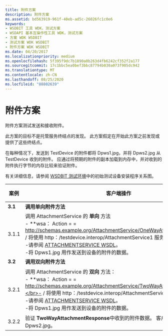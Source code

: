 ```yaml
---
title: 附件方案
description: 附件方案
ms.assetid: bd563919-961f-40eb-ad5c-26026fc1c0e6
keywords:
- WSDBIT 工具 WDK，测试方案
- WSDAPI 基本互操作性工具 WDK，测试方案
- 方案 WDK WSDBIT
- 测试方案 WDK WSDBIT
- 附件方案 WDK WSDBIT
ms.date: 04/20/2017
ms.localizationpriority: medium
ms.openlocfilehash: 5f395f9dc7b1890a0b263d4fb6242cf352f2a177
ms.sourcegitcommit: 17c1bbc5ea0bef3bbc87794b030a073f905dc942
ms.translationtype: MT
ms.contentlocale: zh-CN
ms.lasthandoff: 08/25/2020
ms.locfileid: "88802639"
---
```

# <a name="attachments-scenarios"></a>附件方案

附件方案测试发送和接收附件。

此方案的目标不是托管服务终结点的发现。 此方案假定在开始此方案之前发现或提供了这些终结点。

在每种情况下，发送到 TestDevice 的附件都将 Dpws1.jpg，并将 Dpws2.jpg 从 TestDevice 收到的附件。 应通过将预期的附件的副本加载到内存中，并对收到的附件执行字节的内存比较来验证附件。

有关详细信息，请参阅 [WSDBIT 测试环境](wsdbit-testing-environment.md)中的初始测试设备安装程序关系图。

|案例|客户端操作|服务器操作|通过失败的条件|
|----|----|----|----|
|**3.1**|**调用单向附件方法**| | |
|3.1.1|调用 AttachmentService 的 **单向** 方法</br>- **wsa： Action = = http://schemas.example.org/AttachmentService/OneWayAttachment**</br>- \/ 将使用 http：/testdevice.interop/AttachmentService1 服务。</br>-请参阅 [ATTACHMENTSERVICE WSDL](attachmentservice-wsdl.md)。</br>-将 Dpws1.jpg 用作发送到设备的附件的数据。|验证附件数据。|服务器会正确验证附件数据。 服务器接收 Dpws1.jpg。|
|**3.2**|**调用双向附件方法**| | |
|3.2.1|调用 AttachmentService 的 **双向** 方法：</br>- **wsa： Action = = http://schemas.example.org/AttachmentService/TwoWayAttachmentRequest**</br>- \/ 将使用 http：/testdevice.interop/AttachmentService1 服务。</br>-请参阅 [ATTACHMENTSERVICE WSDL](attachmentservice-wsdl.md)。</br>-将 Dpws1.jpg 用作发送到设备的附件的数据。|-验证附件数据。</br>-Send **TwoWayAttachmentResponse**。</br>- **wsa： Action = = http://schemas.example.org/AttachmentService/TwoWayAttachmentResponse**</br>-请参阅 [ATTACHMENTSERVICE WSDL](attachmentservice-wsdl.md)。</br>-将 Dpws2.jpg 用作返回给客户端的附件的数据。|服务器会正确验证附件数据，客户端会收到响应。 服务器接收 Dpws1.jpg。|
|3.2.2|验证 **TwoWayAttachmentResponse**中收到的附件数据。 客户端接收 Dpws2.jpg。|无变化。|客户端正确验证附件数据。|
